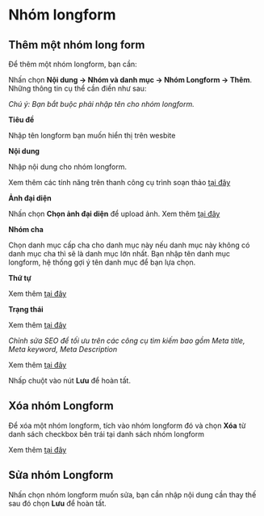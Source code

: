 
# Nhóm longform

## Thêm một nhóm long form

Để thêm một nhóm longform, bạn cần:

Nhấn chọn **Nội dung -> Nhóm và danh mục -> Nhóm Longform -> Thêm**. Những thông tin cụ thể cần điền như sau:

_Chú ý: Bạn bắt buộc phải nhập tên cho nhóm longform._

**Tiêu đề**

Nhập tên longform bạn muốn hiển thị trên wesbite

**Nội dung**

Nhập nội dung cho nhóm longform.

Xem thêm các tính năng trên thanh công cụ trình soạn thảo [tại đây](https://mkmate.osd.vn/docs/common/tinymce)

**Ảnh đại diện**

Nhấn chọn **Chọn ảnh đại diện** để upload ảnh. Xem thêm [tại đây](https://mkmate.osd.vn/docs/common/finder#nh%E1%BB%AFng-t%C3%ADnh-n%C4%83ng-c%C6%A1-b%E1%BA%A3n)

**Nhóm cha**

Chọn danh mục cấp cha cho danh mục này nếu danh mục này không có danh mục cha thì sẽ là danh mục lớn nhất. Bạn nhập tên danh mục longform, hệ thống gợi ý tên danh mục để bạn lựa chọn.

**Thứ tự**

Xem thêm [tại đây](https://mkmate.osd.vn/docs/common/logic/#th%E1%BB%A9-t%E1%BB%B1-s%E1%BA%AFp-x%E1%BA%BFp-l%C3%A0-s%E1%BB%91-ch%E1%BB%89-%C4%91%E1%BB%8Bnh)

**Trạng thái**

Xem thêm [tại đây](https://mkmate.osd.vn/docs/common/logic/#tr%E1%BA%A1ng-th%C3%A1i)

_Chỉnh sửa SEO để tối ưu trên các công cụ tìm kiếm bao gồm Meta title, Meta keyword, Meta Description_

Xem thêm [tại đây](https://mkmate.osd.vn/docs/seo/serp)

Nhấp chuột vào nút **Lưu** để hoàn tất.

## Xóa nhóm Longform

Để xóa một nhóm longform, tích vào nhóm longform đó và chọn **Xóa** từ danh sách checkbox bên trái tại danh sách nhóm longform

Xem thêm [tại đây](https://mkmate.osd.vn/docs/common/logic#x%C3%B3a-c%C3%A1c-m%E1%BB%A5c-c%C3%A1c-th%C3%A0nh-ph%E1%BA%A7n-th%C3%B4ng-tin)

## Sửa nhóm Longform

Nhấn chọn nhóm longform muốn sửa, bạn cần nhập nội dung cần thay thế sau đó chọn **Lưu** để hoàn tất.
